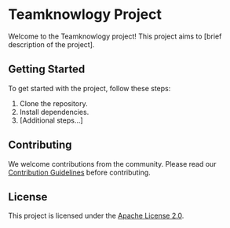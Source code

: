 # Teamknowlogy Project

Welcome to the Teamknowlogy project! This project aims to [brief description of the project].

## Getting Started

To get started with the project, follow these steps:

1. Clone the repository.
2. Install dependencies.
3. [Additional steps...]

## Contributing

We welcome contributions from the community. Please read our [Contribution Guidelines](.github/CONTRIBUTING.md) before contributing.

## License

This project is licensed under the [Apache License 2.0](LICENSE).
